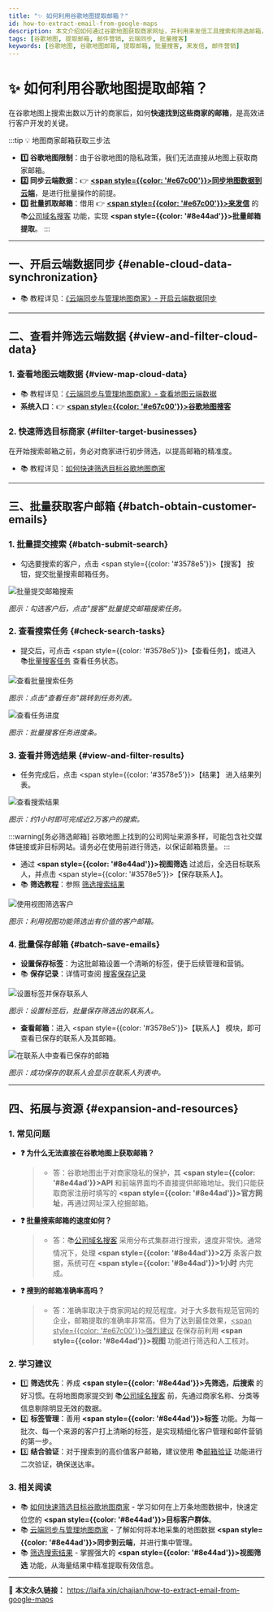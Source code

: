 ```yaml
---
title: "✨ 如何利用谷歌地图提取邮箱？"
id: how-to-extract-email-from-google-maps
description: 本文介绍如何通过谷歌地图获取商家网址，并利用来发信工具搜索和筛选邮箱，以便进行有效的邮件营销。
tags: [谷歌地图, 提取邮箱, 邮件营销, 云端同步, 批量搜客]
keywords: [谷歌地图, 谷歌地图邮箱, 提取邮箱, 批量搜客, 来发信, 邮件营销]
---
```


# ✨ 如何利用谷歌地图提取邮箱？

在谷歌地图上搜索出数以万计的商家后，如何**快速找到这些商家的邮箱**，是高效进行客户开发的关键。

:::tip 💡 地图商家邮箱获取三步法

- **1️⃣ 谷歌地图限制**：由于谷歌地图的隐私政策，我们无法直接从地图上获取商家邮箱。
- **2️⃣ 同步云端数据**：👉 [**<span style={{color: '#e67c00'}}>同步地图数据到云端</span>**](./cloud-synchronize-merchants-and-centralized-data-management)，是进行批量操作的前提。
- **3️⃣ 批量抓取邮箱**：借用 👉 [**<span style={{color: '#e67c00'}}>来发信</span>**](https://laifaxin.com) 的 📚[公司域名搜客](../zhinan/customer-website-search) 功能，实现 **<span style={{color: '#8e44ad'}}>批量邮箱提取</span>**。
  :::

---

## 一、开启云端数据同步 {#enable-cloud-data-synchronization}

- 📚 教程详见：[《云端同步与管理地图商家》- 开启云端数据同步](./cloud-synchronize-merchants-and-centralized-data-management#view-cloud-data)

---

## 二、查看并筛选云端数据 {#view-and-filter-cloud-data}

### 1. 查看地图云端数据 {#view-map-cloud-data}

- 📚 教程详见：[《云端同步与管理地图商家》- 查看地图云端数据](./cloud-synchronize-merchants-and-centralized-data-management#view-cloud-data)
- **系统入口**：👉 [**<span style={{color: '#e67c00'}}>谷歌地图搜客</span>**](https://web.laifaxin.com/search/google-map)

### 2. 快速筛选目标商家 {#filter-target-businesses}

在开始搜索邮箱之前，务必对商家进行初步筛选，以提高邮箱的精准度。

- 📚 教程详见：[如何快速筛选目标谷歌地图商家](./how-to-quickly-filter-target-google-maps-businesses)

---

## 三、批量获取客户邮箱 {#batch-obtain-customer-emails}

### 1. 批量提交搜索 {#batch-submit-search}

- 勾选要搜索的客户，点击 <span style={{color: '#3578e5'}}>【搜客】</span> 按钮，提交批量搜索邮箱任务。

![批量提交邮箱搜索](https://cos.files.maozhishi.com/data/web/web-files/img/20240919202753.png)

_图示：勾选客户后，点击"搜客"批量提交邮箱搜索任务。_

### 2. 查看搜索任务 {#check-search-tasks}

- 提交后，可点击 <span style={{color: '#3578e5'}}>【查看任务】</span>，或进入 📚[批量搜客任务](../zhinan/bulk-search-task) 查看任务状态。

![查看批量搜索任务](https://cos.files.maozhishi.com/data/web/web-files/img/20240919202903.png)

_图示：点击"查看任务"跳转到任务列表。_

![查看任务进度](https://cos.files.maozhishi.com/data/web/web-files/img/20240919203018.png)

_图示：批量搜客任务进度条。_

### 3. 查看并筛选结果 {#view-and-filter-results}

- 任务完成后，点击 <span style={{color: '#3578e5'}}>【结果】</span> 进入结果列表。

![查看搜索结果](https://cos.files.maozhishi.com/data/web/web-files/img/20240919221112.png)

_图示：约1小时即可完成近2万客户的搜索。_

:::warning[务必筛选邮箱]
谷歌地图上找到的公司网址来源多样，可能包含社交媒体链接或非目标网站。请务必在使用前进行筛选，以保证邮箱质量。
:::

- 通过 **<span style={{color: '#8e44ad'}}>视图筛选</span>** 过滤后，全选目标联系人，并点击 <span style={{color: '#3578e5'}}>【保存联系人】</span>。
- 📚 **筛选教程**：参照 [筛选搜索结果](../zhinan/filter-search-results)

![使用视图筛选客户](https://cos.files.maozhishi.com/data/web/web-files/img/20240819173657.png)

_图示：利用视图功能筛选出有价值的客户邮箱。_

### 4. 批量保存邮箱 {#batch-save-emails}

- **设置保存标签**：为这批邮箱设置一个清晰的标签，便于后续管理和营销。
- 📚 **保存记录**：详情可查阅 [搜客保存记录](../zhinan/search-save-records)

![设置标签并保存联系人](https://cos.files.maozhishi.com/data/web/web-files/img/20240819174114.png)

_图示：设置标签后，批量保存筛选出的联系人。_

- **查看邮箱**：进入 <span style={{color: '#3578e5'}}>【联系人】</span> 模块，即可查看已保存的联系人及其邮箱。

![在联系人中查看已保存的邮箱](https://cos.files.maozhishi.com/data/web/web-files/img/20240819174255.png)

_图示：成功保存的联系人会显示在联系人列表中。_

---

## 四、拓展与资源 {#expansion-and-resources}

### 1. 常见问题

- **❓ 为什么无法直接在谷歌地图上获取邮箱？**

  > - 答：谷歌地图出于对商家隐私的保护，其 **<span style={{color: '#8e44ad'}}>API</span>** 和前端界面均不直接提供邮箱地址。我们只能获取商家注册时填写的 **<span style={{color: '#8e44ad'}}>官方网址</span>**，再通过网址深入挖掘邮箱。

- **❓ 批量搜索邮箱的速度如何？**

  > - 答：📚[公司域名搜客](../zhinan/customer-website-search) 采用分布式集群进行搜索，速度非常快。通常情况下，处理 **<span style={{color: '#8e44ad'}}>2万</span>** 条客户数据，系统可在 **<span style={{color: '#8e44ad'}}>1小时</span>** 内完成。

- **❓ 搜到的邮箱准确率高吗？**
  > - 答：准确率取决于商家网站的规范程度。对于大多数有规范官网的企业，邮箱提取的准确率非常高。但为了达到最佳效果，<u><span style={{color: '#e67c00'}}>强烈建议</span></u> 在保存前利用 **<span style={{color: '#8e44ad'}}>视图</span>** 功能进行筛选和人工核对。

### 2. 学习建议

- 1️⃣ **筛选优先**：养成 **<span style={{color: '#8e44ad'}}>先筛选，后搜索</span>** 的好习惯。在将地图商家提交到 📚[公司域名搜客](../zhinan/customer-website-search) 前，先通过商家名称、分类等信息剔除明显无效的数据。
- 2️⃣ **标签管理**：善用 **<span style={{color: '#8e44ad'}}>标签</span>** 功能。为每一批次、每一个来源的客户打上清晰的标签，是实现精细化客户管理和邮件营销的第一步。
- 3️⃣ **结合验证**：对于搜索到的高价值客户邮箱，建议使用 📚[邮箱验证](../zhinan/email-verification) 功能进行二次验证，确保送达率。

### 3. 相关阅读

- 📚 [如何快速筛选目标谷歌地图商家](./how-to-quickly-filter-target-google-maps-businesses) - 学习如何在上万条地图数据中，快速定位您的 **<span style={{color: '#8e44ad'}}>目标客户群体</span>**。
- 📚 [云端同步与管理地图商家](./cloud-synchronize-merchants-and-centralized-data-management) - 了解如何将本地采集的地图数据 **<span style={{color: '#8e44ad'}}>同步到云端</span>**，并进行集中管理。
- 📚 [筛选搜索结果](../zhinan/filter-search-results) - 掌握强大的 **<span style={{color: '#8e44ad'}}>视图筛选</span>** 功能，从海量结果中精准提取有效信息。

---

🔗 **本文永久链接：** https://laifa.xin/chajian/how-to-extract-email-from-google-maps
